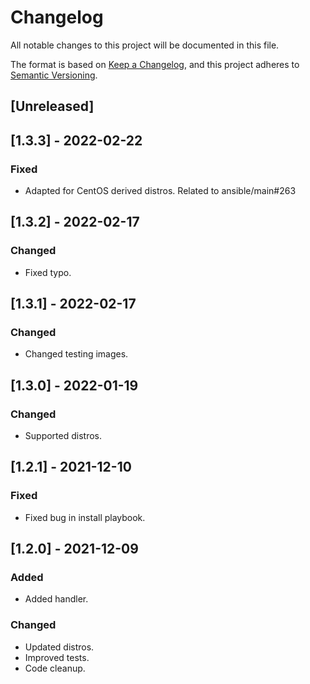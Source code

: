 # Changelog
All notable changes to this project will be documented in this file.

The format is based on [Keep a Changelog](https://keepachangelog.com/en/1.0.0/),
and this project adheres to [Semantic Versioning](https://semver.org/spec/v2.0.0.html).

## [Unreleased]

## [1.3.3] - 2022-02-22
### Fixed
- Adapted for CentOS derived distros. Related to ansible/main#263

## [1.3.2] - 2022-02-17
### Changed
- Fixed typo.

## [1.3.1] - 2022-02-17
### Changed
- Changed testing images.

## [1.3.0] - 2022-01-19
### Changed
- Supported distros.

## [1.2.1] - 2021-12-10
### Fixed
- Fixed bug in install playbook.

## [1.2.0] - 2021-12-09
### Added
- Added handler.

### Changed
- Updated distros.
- Improved tests.
- Code cleanup.
